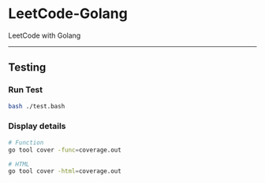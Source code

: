# LeetCode-Golang
LeetCode with Golang

---

## Testing

### Run Test

```bash
bash ./test.bash
```

### Display details
```bash
# Function
go tool cover -func=coverage.out

# HTML
go tool cover -html=coverage.out
```